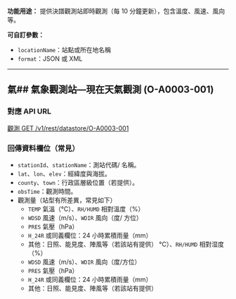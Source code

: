 **功能用途：** 提供決譜觀測站即時觀測（每 10 分鐘更新），包含溫度、風速、風向等。

**可自訂參數：**
- `locationName`：站點或所在地名稱
- `format`：JSON 或 XML

---

## 氣## 氣象觀測站—現在天氣觀測 (O-A0003-001)

### 對應 API URL
[觀測 GET /v1/rest/datastore/O-A0003-001](https://opendata.cwa.gov.tw/dist/opendata-swagger.html?urls.primaryName=openAPI#/\u89c0\u6e2c/get_v1_rest_datastore_O_A0003_001)

### 回傳資料欄位（常見）
- `stationId`、`stationName`：測站代碼/ 名稱。
- `lat`、`lon`、`elev`：經緯度與海拔。
- `county`、`town`：行政區層級位置（若提供）。
- `obsTime`：觀測時間。
- 觀測量（站型有所差異，常見如下）
  - `TEMP` 氣溫（°C）、`RH/HUMD` 相對溫度（%）
  - `WDSD` 風速（m/s）、`WDIR` 風向（度/ 方位）
  - `PRES` 氣壓（hPa）
  - `H_24R` 或同義欄位：24 小時累積雨量（mm）
  - 其他：日照、能見度、陣風等（若該站有提供）
°C）、`RH/HUMD` 相對湿度（%）
  - `WDSD` 風速（m/s）、`WDIR` 風向（度/方位）
  - `PRES` 氣壓（hPa）
  - `H_24R` 或同義欄位：24 小時累積雨量（mm）
  - 其他：日照、能見度、陣風等（若該站有提供）
